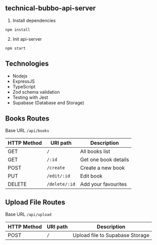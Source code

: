 ## technical-bubbo-api-server

1. Install dependencies

```
npm install
```

2. Init api-server

```
npm start
```

## Technologies

- Nodejs
- ExpressJS
- TypeScript
- Zod schema validation
- Testing with Jest
- Supabase (Database and Storage)

## Books Routes

Base URL `/api/books`

| HTTP Method | URI path      | Description          |
| ----------- | ------------- | -------------------- |
| GET         | `/`           | All books list       |
| GET         | `/:id`        | Get one book details |
| POST        | `/create`     | Create a new book    |
| PUT         | `/edit/:id`   | Edit book            |
| DELETE      | `/delete/:id` | Add your favourites  |

## Upload File Routes

Base URL `/api/upload`

| HTTP Method | URI path | Description                     |
| ----------- | -------- | ------------------------------- |
| POST        | `/`      | Upload file to Supabase Storage |
